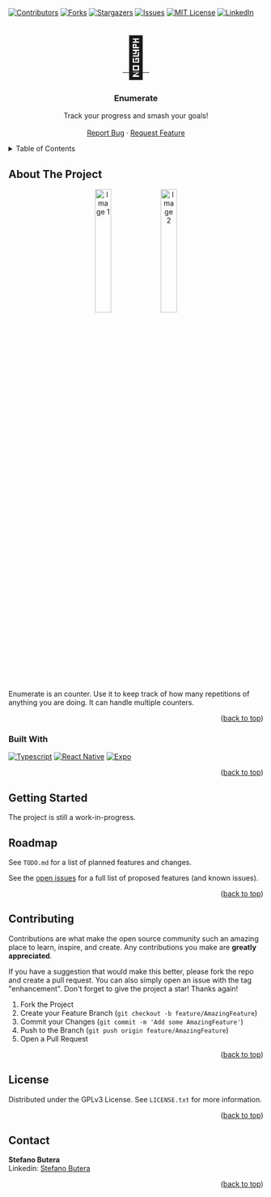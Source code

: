 <!-- Improved compatibility of back to top link: See: https://github.com/othneildrew/Best-README-Template/pull/73 -->
<a name="readme-top"></a>
<!--
*** Thanks for checking out the Best-README-Template. If you have a suggestion
*** that would make this better, please fork the repo and create a pull request
*** or simply open an issue with the tag "enhancement".
*** Don't forget to give the project a star!
*** Thanks again! Now go create something AMAZING! :D
-->



<!-- PROJECT SHIELDS -->
<!--
*** I'm using markdown "reference style" links for readability.
*** Reference links are enclosed in brackets [ ] instead of parentheses ( ).
*** See the bottom of this document for the declaration of the reference variables
*** for contributors-url, forks-url, etc. This is an optional, concise syntax you may use.
*** https://www.markdownguide.org/basic-syntax/#reference-style-links
-->
[![Contributors][contributors-shield]][contributors-url]
[![Forks][forks-shield]][forks-url]
[![Stargazers][stars-shield]][stars-url]
[![Issues][issues-shield]][issues-url]
[![MIT License][license-shield]][license-url]
[![LinkedIn][linkedin-shield]](https://www.linkedin.com/in/stefano-butera/)



<!-- PROJECT LOGO -->
<br />
<div align="center">
  <a href="https://github.com/lud77/Enumerate">
    <span style="font-size:80px">🧮</span>
  </a>

<h3 align="center">Enumerate</h3>

  <p align="center">
    Track your progress and smash your goals!
    <!-- br />
    <a href="https://github.com/lud77/Enumerate"><strong>Explore the docs »</strong></a -->
    <br />
    <br />
    <a href="https://github.com/lud77/Enumerate/issues">Report Bug</a>
    ·
    <a href="https://github.com/lud77/Enumerate/issues">Request Feature</a>
  </p>
</div>



<!-- TABLE OF CONTENTS -->
<details>
  <summary>Table of Contents</summary>
  <ol>
    <li>
      <a href="#about-the-project">About The Project</a>
      <ul>
        <li><a href="#built-with">Built With</a></li>
      </ul>
    </li>
    <li>
      <a href="#getting-started">Getting Started</a>
      <!-- ul>
        <li><a href="#installation">Installation</a></li>
        <li><a href="#usage">Usage</a></li>
      </ul -->
    </li>
    <li><a href="#roadmap">Roadmap</a></li>
    <li><a href="#contributing">Contributing</a></li>
    <li><a href="#license">License</a></li>
    <li><a href="#contact">Contact</a></li>
  </ol>
</details>



<!-- ABOUT THE PROJECT -->
## About The Project

<p align="center">
  <img src="ret/screenshot-1.png" alt="Image 1" width="25%" />
  <img src="ret/screenshot-2.png" alt="Image 2" width="25%" />
</p>

Enumerate is an counter. Use it to keep track of how many repetitions of anything you are doing. It can handle multiple counters.

<p align="right">(<a href="#readme-top">back to top</a>)</p>



### Built With

[![Typescript][Typescript-badge]][Typescript-url]
[![React Native][React-Native-badge]][React-Native-url]
[![Expo][Expo-badge]][Expo-url]


<p align="right">(<a href="#readme-top">back to top</a>)</p>



<!-- GETTING STARTED -->
## Getting Started

The project is still a work-in-progress.


<!-- ROADMAP -->
## Roadmap

See `TODO.md` for a list of planned features and changes.

See the [open issues](https://github.com/lud77/Enumerate/issues) for a full list of proposed features (and known issues).

<p align="right">(<a href="#readme-top">back to top</a>)</p>



<!-- CONTRIBUTING -->
## Contributing

Contributions are what make the open source community such an amazing place to learn, inspire, and create. Any contributions you make are **greatly appreciated**.

If you have a suggestion that would make this better, please fork the repo and create a pull request. You can also simply open an issue with the tag "enhancement".
Don't forget to give the project a star! Thanks again!

1. Fork the Project
2. Create your Feature Branch (`git checkout -b feature/AmazingFeature`)
3. Commit your Changes (`git commit -m 'Add some AmazingFeature'`)
4. Push to the Branch (`git push origin feature/AmazingFeature`)
5. Open a Pull Request

<p align="right">(<a href="#readme-top">back to top</a>)</p>



<!-- LICENSE -->
## License

Distributed under the GPLv3 License. See `LICENSE.txt` for more information.

<p align="right">(<a href="#readme-top">back to top</a>)</p>



<!-- CONTACT -->
## Contact

**Stefano Butera**<br>
Linkedin: [Stefano Butera](https://www.linkedin.com/in/stefano-butera/)<br>
<!-- Mastodon: [@stefano_butera](https://mastodon.social/@stefano_butera)


**Enumerate**<br>
Github: [lud77/Enumerate](https://github.com/lud77/Enumerate)<br>
Mastodon: [@Enumerate](https://mastodon.social/@Enumerate) -->


<p align="right">(<a href="#readme-top">back to top</a>)</p>



<!-- MARKDOWN LINKS & IMAGES -->
<!-- https://www.markdownguide.org/basic-syntax/#reference-style-links -->
[React-Native-badge]: https://img.shields.io/badge/-React%20Native-61DAFB?logo=react&logoColor=000&style=for-the-badge
[Typescript-badge]: https://shields.io/badge/TypeScript-3178C6?logo=TypeScript&logoColor=FFF&style=for-the-badge
[Expo-badge]: https://img.shields.io/badge/Expo-9FEAF9?style=for-the-badge&logo=expo&logoColor=1B1C26
[React-Native-url]: https://reactnative.dev/
[Typescript-url]: https://www.typescriptlang.org/
[Expo-url]: https://expo.dev/
[contributors-shield]: https://img.shields.io/github/contributors/lud77/Enumerate.svg?style=for-the-badge
[contributors-url]: https://github.com/lud77/Enumerate/graphs/contributors
[forks-shield]: https://img.shields.io/github/forks/lud77/Enumerate.svg?style=for-the-badge
[forks-url]: https://github.com/lud77/Enumerate/network/members
[stars-shield]: https://img.shields.io/github/stars/lud77/Enumerate.svg?style=for-the-badge
[stars-url]: https://github.com/lud77/Enumerate/stargazers
[issues-shield]: https://img.shields.io/github/issues/lud77/Enumerate.svg?style=for-the-badge
[issues-url]: https://github.com/lud77/Enumerate/issues
[license-shield]: https://img.shields.io/badge/LICENSE-GPLv3-940?style=for-the-badge
[license-url]: https://github.com/lud77/DailyGoal/blob/master/LICENSE.txt
[linkedin-shield]: https://img.shields.io/badge/-LinkedIn-black.svg?style=for-the-badge&logo=linkedin&colorB=555
[product-screenshot-1]: ret/screenshot-1.png
[product-screenshot-2]: ret/screenshot-2.png
